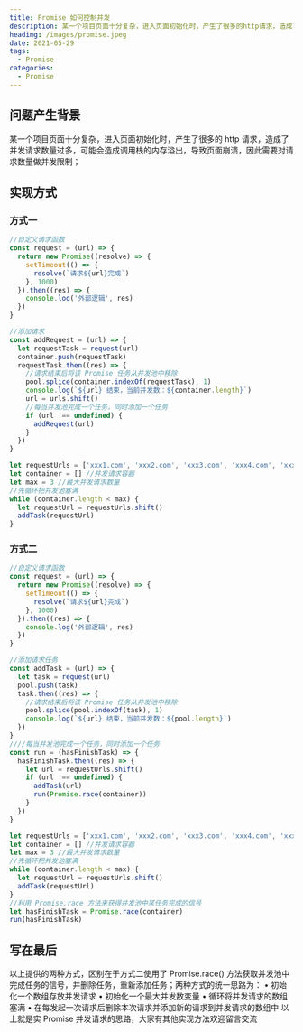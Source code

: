 ```yaml
---
title: Promise 如何控制并发
description: 某一个项目页面十分复杂，进入页面初始化时，产生了很多的http请求，造成了并发请求数量过多，可能会造成调用栈的内存溢出，导致页面崩溃，因此需要对请求数量做并发限制；
headimg: /images/promise.jpeg
date: 2021-05-29
tags:
  - Promise
categories:
  - Promise
---
```


## 问题产生背景

某一个项目页面十分复杂，进入页面初始化时，产生了很多的 http 请求，造成了并发请求数量过多，可能会造成调用栈的内存溢出，导致页面崩溃，因此需要对请求数量做并发限制；

## 实现方式

### 方式一

```javascript
//自定义请求函数
const request = (url) => {
  return new Promise((resolve) => {
    setTimeout(() => {
      resolve(`请求${url}完成`)
    }, 1000)
  }).then((res) => {
    console.log('外部逻辑', res)
  })
}

//添加请求
const addRequest = (url) => {
  let requestTask = request(url)
  container.push(requestTask)
  requestTask.then((res) => {
    //请求结束后将该 Promise 任务从并发池中移除
    pool.splice(container.indexOf(requestTask), 1)
    console.log(`${url} 结束，当前并发数：${container.length}`)
    url = urls.shift()
    //每当并发池完成一个任务，同时添加一个任务
    if (url !== undefined) {
      addRequest(url)
    }
  })
}

let requestUrls = ['xxx1.com', 'xxx2.com', 'xxx3.com', 'xxx4.com', 'xxx5.com', 'xxx6.com', 'xxx7.com'] // 请求地址
let container = [] //并发请求容器
let max = 3 //最大并发请求数量
//先循环把并发池塞满
while (container.length < max) {
  let requestUrl = requestUrls.shift()
  addTask(requestUrl)
}
```

### 方式二

```javascript
//自定义请求函数
const request = (url) => {
  return new Promise((resolve) => {
    setTimeout(() => {
      resolve(`请求${url}完成`)
    }, 1000)
  }).then((res) => {
    console.log('外部逻辑', res)
  })
}

//添加请求任务
const addTask = (url) => {
  let task = request(url)
  pool.push(task)
  task.then((res) => {
    //请求结束后将该 Promise 任务从并发池中移除
    pool.splice(pool.indexOf(task), 1)
    console.log(`${url} 结束，当前并发数：${pool.length}`)
  })
}
////每当并发池完成一个任务，同时添加一个任务
const run = (hasFinishTask) => {
  hasFinishTask.then((res) => {
    let url = requestUrls.shift()
    if (url !== undefined) {
      addTask(url)
      run(Promise.race(container))
    }
  })
}

let requestUrls = ['xxx1.com', 'xxx2.com', 'xxx3.com', 'xxx4.com', 'xxx5.com', 'xxx6.com', 'xxx7.com'] // 请求地址
let container = [] //并发请求容器
let max = 3 //最大并发请求数量
//先循环把并发池塞满
while (container.length < max) {
  let requestUrl = requestUrls.shift()
  addTask(requestUrl)
}
//利用 Promise.race 方法来获得并发池中某任务完成的信号
let hasFinishTask = Promise.race(container)
run(hasFinishTask)
```

## 写在最后

以上提供的两种方式，区别在于方式二使用了 Promise.race() 方法获取并发池中完成任务的信号，并删除任务，重新添加任务；两种方式的统一思路为：
• 初始化一个数组存放并发请求
• 初始化一个最大并发数变量
• 循环将并发请求的数组塞满
• 在每发起一次请求后删除本次请求并添加新的请求到并发请求的数组中
以上就是实 Promise 并发请求的思路，大家有其他实现方法欢迎留言交流

```

```
